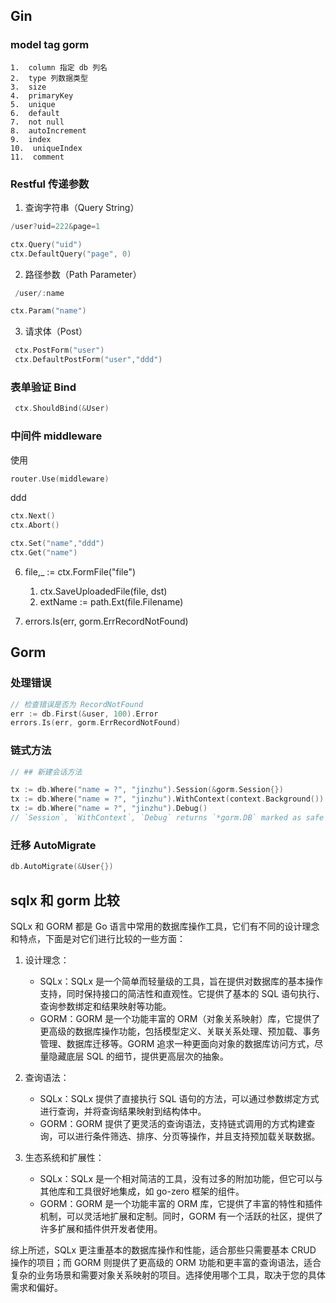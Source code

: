 ## Gin
### model tag gorm
	1.  column 指定 db 列名
	2.  type 列数据类型
	3.  size
	4.  primaryKey
	5.  unique
	6.  default
	7.  not null
	8.  autoIncrement
	9.  index
	10.  uniqueIndex
	11.  comment

### Restful 传递参数

1. 查询字符串（Query String）

```go
/user?uid=222&page=1

ctx.Query("uid")
ctx.DefaultQuery("page", 0)
```

2. 路径参数（Path Parameter）

```go
 /user/:name

ctx.Param("name")
```

3. 请求体（Post）

```go
 ctx.PostForm("user")
 ctx.DefaultPostForm("user","ddd")
```

### 表单验证 Bind

```go
 ctx.ShouldBind(&User)
```


### 中间件 middleware

使用
```go
router.Use(middleware)
```

ddd
```go
ctx.Next()
ctx.Abort()

ctx.Set("name","ddd")
ctx.Get("name")
```

6.  file,_ := ctx.FormFile("file")
	1.  ctx.SaveUploadedFile(file, dst)
	2.  extName := path.Ext(file.Filename)

8.  errors.Is(err, gorm.ErrRecordNotFound)

## Gorm

### 处理错误

```go
// 检查错误是否为 RecordNotFound
err := db.First(&user, 100).Error
errors.Is(err, gorm.ErrRecordNotFound)

```

### 链式方法

```go
// ## 新建会话方法

tx := db.Where("name = ?", "jinzhu").Session(&gorm.Session{})  
tx := db.Where("name = ?", "jinzhu").WithContext(context.Background())  
tx := db.Where("name = ?", "jinzhu").Debug()  
// `Session`, `WithContext`, `Debug` returns `*gorm.DB` marked as safe to reuse, newly initialized `*gorm.Statement` based on it keeps current conditions
```

### 迁移 AutoMigrate

```go
db.AutoMigrate(&User{})
```

## sqlx 和 gorm 比较

SQLx 和 GORM 都是 Go 语言中常用的数据库操作工具，它们有不同的设计理念和特点，下面是对它们进行比较的一些方面：


1. 设计理念：
    
    - SQLx：SQLx 是一个简单而轻量级的工具，旨在提供对数据库的基本操作支持，同时保持接口的简洁性和直观性。它提供了基本的 SQL 语句执行、查询参数绑定和结果映射等功能。
    - GORM：GORM 是一个功能丰富的 ORM（对象关系映射）库，它提供了更高级的数据库操作功能，包括模型定义、关联关系处理、预加载、事务管理、数据库迁移等。GORM 追求一种更面向对象的数据库访问方式，尽量隐藏底层 SQL 的细节，提供更高层次的抽象。
2. 查询语法：
    
    - SQLx：SQLx 提供了直接执行 SQL 语句的方法，可以通过参数绑定方式进行查询，并将查询结果映射到结构体中。
    - GORM：GORM 提供了更灵活的查询语法，支持链式调用的方式构建查询，可以进行条件筛选、排序、分页等操作，并且支持预加载关联数据。

3. 生态系统和扩展性：
    
    - SQLx：SQLx 是一个相对简洁的工具，没有过多的附加功能，但它可以与其他库和工具很好地集成，如 go-zero 框架的组件。
    - GORM：GORM 是一个功能丰富的 ORM 库，它提供了丰富的特性和插件机制，可以灵活地扩展和定制。同时，GORM 有一个活跃的社区，提供了许多扩展和插件供开发者使用。

综上所述，SQLx 更注重基本的数据库操作和性能，适合那些只需要基本 CRUD 操作的项目；而 GORM 则提供了更高级的 ORM 功能和更丰富的查询语法，适合复杂的业务场景和需要对象关系映射的项目。选择使用哪个工具，取决于您的具体需求和偏好。